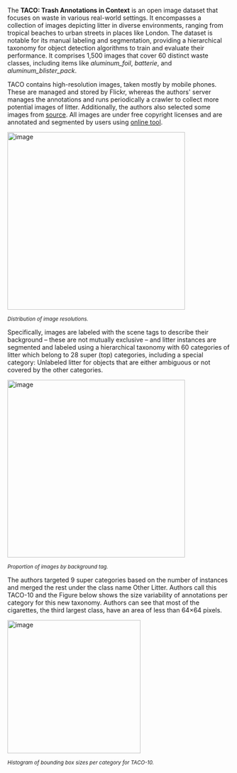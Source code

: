 The **TACO: Trash Annotations in Context** is an open image dataset that focuses on waste in various real-world settings. It encompasses a collection of images depicting litter in diverse environments, ranging from tropical beaches to urban streets in places like London. The dataset is notable for its manual labeling and segmentation, providing a hierarchical taxonomy for object detection algorithms to train and evaluate their performance. It comprises 1,500 images that cover 60 distinct waste classes, including items like *aluminum_foil*, *batterie*, and *aluminum_blister_pack*.

TACO contains high-resolution images, taken mostly by mobile phones. These are managed and stored by Flickr, whereas the authors' server manages the annotations and runs periodically a crawler to collect more potential images of litter. Additionally, the authors also selected some images from [source](https://openlittermap.com/). All images are under free copyright licenses and are annotated and segmented by users using [online tool](http://tacodataset.org/annotate).

<img src="https://i.ibb.co/98fp8xJ/Screenshot-2023-10-27-132125.png" alt="image" width="400">

<span style="font-size: smaller; font-style: italic;">Distribution of image resolutions.</span>

Specifically, images are labeled with the scene tags to describe their background – these are not mutually exclusive – and litter instances are segmented and labeled using a hierarchical taxonomy with 60 categories of litter which belong to 28 super (top) categories, including a special category: Unlabeled litter for objects that are either ambiguous or not covered by the other categories.

<img src="https://i.ibb.co/ykht6jJ/Screenshot-2023-10-27-132440.png" alt="image" width="400">

<span style="font-size: smaller; font-style: italic;"> Proportion of images by background tag.</span>

The authors targeted 9 super categories based on the number of instances and merged the rest under the class name Other Litter. Authors call this TACO-10 and the Figure below shows the size variability of annotations per category for this new taxonomy. Authors can see that most of the cigarettes, the third largest class, have an area of less than 64×64 pixels.

<img src="https://i.ibb.co/tJR3dhY/Screenshot-2023-10-27-140039.png" alt="image" width="300">

<span style="font-size: smaller; font-style: italic;">  Histogram of bounding box sizes per category for TACO-10.</span>
